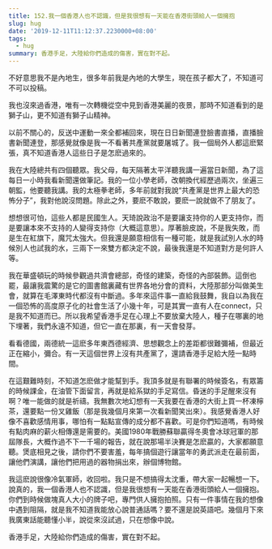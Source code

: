 ```yaml
---
title: 152.我一個香港人也不認識，但是我很想有一天能在香港街頭給人一個擁抱
slug: hug
date: '2019-12-11T11:12:37.2230000+08:00'
tags:
  - hug
summary: 香港手足，大陸給你們造成的傷害，實在對不起。
---
```

不好意思我不是內地生，很多年前我是內地的大學生，現在孩子都大了，不知道可不可以投稿。



我也沒來過香港，唯有一次轉機從空中見到香港美麗的夜景，那時不知道看到的是獅子山，更不知道有獅子山精神。



以前不關心的，反送中運動一來全都補回來，現在日日新聞連登臉書直播，直播臉書新聞連登，那感覺就像是我一不看著共產黨就要屠城了。我一個局外人都這麽緊張，真不知道香港人這些日子是怎麽過來的。



我在大陸總共有四個聽眾。我父母，每天隔著太平洋聽我講一遍當日新聞，為了這每日一小時我看新聞還做筆記。我的一位小學老師，改朝換代經歷過兩次，坐遍三朝監，他要聽我講。我的太極拳老師，多年前就對我說“共產黨是世界上最大的恐怖分子”，我對他說沒問題。除此之外，要麽不敢說，要麽一說就做不了朋友了。



想想很可怕，這些人都是民國生人。天琦說政治不是要讓支持你的人更支持你，而是要讓本來不支持的人變得支持你（大概這意思）。厚著臉皮說，不是我失敗，而是生在紅旗下，魔咒太強大。但我還是願意相信有一種可能，就是我試別人水的時候別人也試我的水，三兩下一來雙方都決定不說，最後我還是不知道對方是何許人等。



我在華盛頓玩的時候參觀過共濟會總部，奇怪的建築，奇怪的內部裝飾。這倒也罷，最讓我震驚的是它的圖書館裏藏有世界各地分會的資料，大陸那部分叫做美生會，就算在毛澤東時代都沒有中斷過。多年來這件事一直給我鼓舞，我自以為我在一個恐怖的高度原子化的社會生活了小幾十年，可是其實一直有人在connect，只是我不知道而已。所以我希望香港手足在心理上不要放棄大陸人，種子在哪裏的地下埋著，我們永遠不知道，但它一直在那裏，有一天會發芽。



看看德國，兩德統一這麽多年東西德經濟、思想觀念上的差距都很難彌補，但最近正在縮小，彌合。有一天這個世界上沒有共產黨了，還請香港手足給大陸一點時間。



在這艱難時刻，不知道怎麽做才能幫到手。我頂多就是有聯署的時候簽名，有眾籌的時候課金，在油管下面留言，再就是給系獄的手足寫信。昏迷的手足醒來沒有啊？唯一能做的就是祈禱。我無數次地幻想有一天我要在香港的大街上買一杯凍檸茶，還要點一份叉雞飯（那是我幾個月來第一次看新聞笑出來）。我感覺香港人好像不喜歡感情用事，哪怕有一點點宣傳的成分都不喜歡。可是你們知道嗎，有時候有點肉麻的薪火相傳還是需要的。美國1980年戰勝蘇聯贏得冬奧會冰球冠軍的那屆隊長，大概作過不下一千場的報告，就在說那場半決賽是怎麽贏的，大家都願意聽。煲底相見之後，請你們不要害羞，每年搞個遊行讓當年的勇武派走在最前面，讓他們演講，讓他們把用過的器物捐出來，辦個博物館。



我這麽說很像冷氣軍師，收回啦。我只是不想搞得太沈重，帶大家一起暢想一下。說真的，我一個香港人也不認識，但是我很想有一天能在香港街頭給人一個擁抱。你們到時候做塊真人大小的牌子吧，專門供人擁抱拍照。只有一件事情在我的想像中遇到阻隔，就是我不知道我能放心說普通話嗎？要不還是說英語吧。幾個月下來我廣東話能聽懂小半，說從來沒試過，只在想像中說。



香港手足，大陸給你們造成的傷害，實在對不起。
